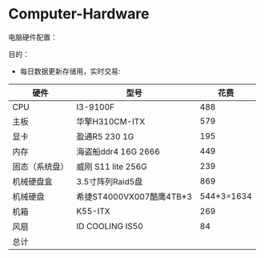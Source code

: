 # Computer-Hardware
电脑硬件配置：

目的：

- 每日数据更新存储用，实时交易:

| 硬件           | 型号                     | 花费       |
| -------------- | ------------------------ | ---------- |
| CPU            | I3-9100F                 | 488        |
| 主板           | 华擎H310CM-ITX           | 579        |
| 显卡           | 盈通R5 230 1G            | 195        |
| 内存           | 海盗船ddr4 16G 2666      | 449        |
| 固态（系统盘） | 威刚 S11 lite 256G       | 239        |
| 机械硬盘盒     | 3.5寸阵列Raid5盘         | 869        |
| 机械硬盘       | 希捷ST4000VX007酷鹰4TB*3 | 544*3=1634 |
| 机箱           | K55-ITX                  | 269        |
| 风扇           | ID COOLING IS50          | 84         |
| 总计           |                          |            |

